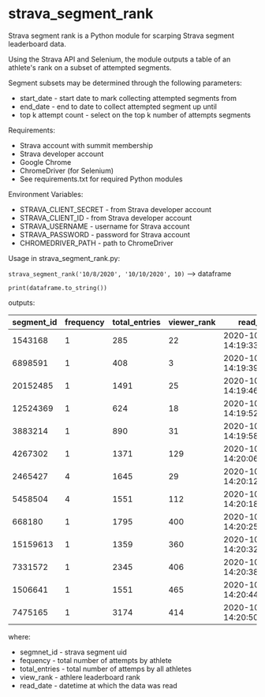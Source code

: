 # strava_segment_rank

Strava segment rank is a Python module for scarping Strava segment leaderboard data. 

Using the Strava API and Selenium, the module outputs a table of an athlete's rank on 
a subset of attempted segments.

Segment subsets may be determined through the following parameters:
- start_date - start date to mark collecting attempted segments from
- end_date - end to date to collect attempted segment up until
- top k attempt count - select on the top k number of attempts segments

Requirements:
- Strava account with summit membership
- Strava developer account
- Google Chrome
- ChromeDriver (for Selenium)
- See requirements.txt for required Python modules

Environment Variables:
- STRAVA_CLIENT_SECRET - from Strava developer account
- STRAVA_CLIENT_ID - from Strava developer account
- STRAVA_USERNAME - username for Strava account
- STRAVA_PASSWORD - password for Strava account 
- CHROMEDRIVER_PATH - path to ChromeDriver

Usage in strava_segment_rank.py:

`strava_segment_rank('10/8/2020', '10/10/2020', 10)` --> dataframe

`print(dataframe.to_string())` 

outputs:

| segment_id | frequency | total_entries | viewer_rank | read_date                  |
|------------|-----------|---------------|-------------|----------------------------|
| 1543168    | 1         | 285           | 22          | 2020-10-11 14:19:33.114967 |
| 6898591    | 1         | 408           | 3           | 2020-10-11 14:19:39.786555 |
| 20152485   | 1         | 1491          | 25          | 2020-10-11 14:19:46.426210 |
| 12524369   | 1         | 624           | 18          | 2020-10-11 14:19:52.618972 |
| 3883214    | 1         | 890           | 31          | 2020-10-11 14:19:58.928299 |
| 4267302    | 1         | 1371          | 129         | 2020-10-11 14:20:06.090870 |
| 2465427    | 4         | 1645          | 29          | 2020-10-11 14:20:12.714838 |
| 5458504    | 4         | 1551          | 112         | 2020-10-11 14:20:18.890575 |
| 668180     | 1         | 1795          | 400         | 2020-10-11 14:20:25.482631 |
| 15159613   | 1         | 1359          | 360         | 2020-10-11 14:20:32.139382 |
| 7331572    | 1         | 2345          | 406         | 2020-10-11 14:20:38.329158 |
| 1506641    | 1         | 1551          | 465         | 2020-10-11 14:20:44.637802 |
| 7475165    | 1         | 3174          | 414         | 2020-10-11 14:20:50.770559 |

where:
 - segmnet_id - strava segment uid
 - fequency - total number of attempts by athlete
 - total_entries - total number of attemps by all athletes
 - view_rank - athlere leaderboard rank
 - read_date - datetime at which the data was read

